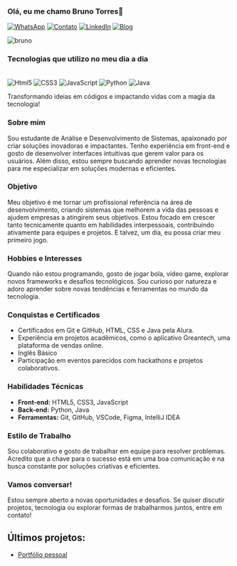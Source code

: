 
### Olá, eu me chamo Bruno Torres👋

[![WhatsApp](https://img.shields.io/badge/WhatsApp-25D366?style=for-the-badge&logo=whatsapp&logoColor=white)](https://wa.me/5565984489700)
[![Contato](https://img.shields.io/badge/Gmail-D14836?style=for-the-badge&logo=gmail&logoColor=white)](mailto:brunotorresoioizx@gmail.com)
[![LinkedIn](https://img.shields.io/badge/LinkedIn-0077B5?style=for-the-badge&logo=linkedin&logoColor=white)](https://www.linkedin.com/in/brunotorresdev/)
[![Blog](https://img.shields.io/badge/website-000000?style=for-the-badge&logo=About.me&logoColor=white)](https://bruninlins.github.io/APRESENTACAO/)

![bruno](https://github-readme-stats.vercel.app/api/top-langs/?username=bruninlins&hide_progress=true)

### Tecnologias que utilizo no meu dia a dia

<div style="display: inline_block"><br/>
   <img align="center" alt="Html5" src="https://img.shields.io/badge/HTML5-E34F26?style=for-the-badge&logo=html5&logoColor=white"/>
   <img align="center" alt="CSS3" src="https://img.shields.io/badge/CSS3-1572B6?style=for-the-badge&logo=css3&logoColor=white"/>
   <img align="center" alt="JavaScript" src="https://img.shields.io/badge/JavaScript-F7DF1E?style=for-the-badge&logo=javascript&logoColor=black"/>
   <img align="center" alt="Python" src="https://img.shields.io/badge/Python-14354C?style=for-the-badge&logo=python&logoColor=white"/>
   <img align="center" alt="Java" src="https://img.shields.io/badge/Java-ED8B00?style=for-the-badge&logo=openjdk&logoColor=white"/>
</div>

Transformando ideias em códigos e impactando vidas com a magia da tecnologia!

### **Sobre mim**
Sou estudante de Análise e Desenvolvimento de Sistemas, apaixonado por criar soluções inovadoras e impactantes. Tenho experiência em front-end e gosto de desenvolver interfaces intuitivas que gerem valor para os usuários. Além disso, estou sempre buscando aprender novas tecnologias para me especializar em soluções modernas e eficientes.

### **Objetivo**
Meu objetivo é me tornar um profissional referência na área de desenvolvimento, criando sistemas que melhorem a vida das pessoas e ajudem empresas a atingirem seus objetivos. Estou focado em crescer tanto tecnicamente quanto em habilidades interpessoais, contribuindo ativamente para equipes e projetos. E talvez, um dia, eu possa criar meu primeiro jogo.

### **Hobbies e Interesses**
Quando não estou programando, gosto de jogar bola, video game, explorar novos frameworks e desafios tecnológicos. Sou curioso por natureza e adoro aprender sobre novas tendências e ferramentas no mundo da tecnologia.

### **Conquistas e Certificados**
- Certificados em Git e GitHub, HTML, CSS e Java pela Alura.
- Experiência em projetos acadêmicos, como o aplicativo Greantech, uma plataforma de vendas online.
- Inglês Básico
- Participação em eventos parecidos com hackathons e projetos colaborativos.

### **Habilidades Técnicas**
- **Front-end:** HTML5, CSS3, JavaScript
- **Back-end:** Python, Java
- **Ferramentas:** Git, GitHub, VSCode, Figma, IntelliJ IDEA

### **Estilo de Trabalho**
Sou colaborativo e gosto de trabalhar em equipe para resolver problemas. Acredito que a chave para o sucesso está em uma boa comunicação e na busca constante por soluções criativas e eficientes.

### **Vamos conversar!**
Estou sempre aberto a novas oportunidades e desafios. Se quiser discutir projetos, tecnologia ou explorar formas de trabalharmos juntos, entre em contato!


## Últimos projetos:
- [Portfólio pessoal](https://bruninlins.github.io/APRESENTACAO/)
